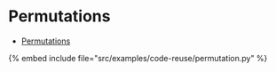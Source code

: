 #  Permutations


* [Permutations](https://en.wikipedia.org/wiki/Permutation)

{% embed include file="src/examples/code-reuse/permutation.py" %}



